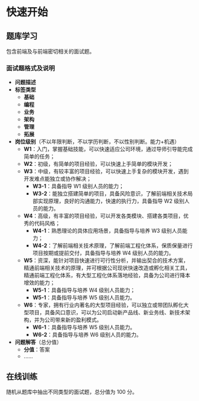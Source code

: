 # 快速开始

## 题库学习

包含前端及与前端密切相关的面试题。

### 面试题格式及说明

- **问题描述**
- **标签类型**
  + **基础**
  + **编程**
  + **业务**
  + **架构**
  + **管理**
  + **拓展**
- **岗位级别**（不以年限判断，不以学历判断，不以性别判断。能力+机遇）
  + **W1**：入门，掌握基础技能，可以快速适应公司环境，通过导师引导能完成简单的任务；
  + **W2**：初级，有简单的项目经验，可以快速上手简单的模块开发；
  + **W3**：中级，有较丰富的项目经验，可以快速上手复杂的模块开发，遇到开发难点能独立或协作解决；
    - **W3-1**：具备指导 W1 级别人员的能力；
    - **W3-2**：能独立搭建简单的项目，具备风险意识，了解前端相关技术局部实现原理，良好的沟通能力，快速的执行力，具备指导 W2 级别人员的能力。
  + **W4**：高级，有丰富的项目经验，可以开发各类模块、搭建各类项目，优秀的代码风格；
    - **W4-1**：熟悉理论的具体应用场景，具备指导与培养 W3 级别人员能力；
    - **W4-2**：了解前端相关技术原理，了解前端工程化体系，保质保量进行项目按期或提前交付，具备指导与培养 W4 级别人员的能力。
  + **W5**：资深，能针对项目快速进行可行性分析，并输出契合的技术方案，精通前端相关技术的原理，并可根据公司现状快速改造或孵化相关工具，精通前端工程化体系，有大型工程化体系落地经验，具备为公司进行降本增效的能力；
    - **W5-1**：具备指导与培养 W4 级别人员能力；
    - **W5-1**：具备指导与培养 W5 级别人员能力。
  + **W6**：专家，拥有行业内著名的大型项目经验，可以独立或带团队孵化大型项目，具备风口意识，可以为公司启动新产品线、新业务线、新技术架构，并为公司带来新的盈利模式。
    - **W6-1**：具备指导与培养 W5 级别人员能力。
    - **W6-2**：具备指导与培养 W6 级别人员的能力。
- **问题解答**（总分值）
  + **分值**：答案
  + ......

## 在线训练

随机从题库中抽出不同类型的面试题，总分值为 100 分。